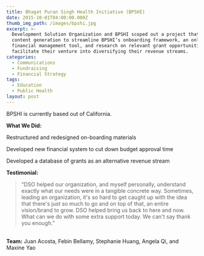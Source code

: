 ```yaml
---
title: Bhagat Puran Singh Health Initiative (BPSHI)
date: 2015-10-01T04:00:00.000Z
thumb_img_path: /images/bpshi.jpg
excerpt: >-
  Development Solution Organization and BPSHI scoped out a project that yielded
  content generation to streamline BPSHI’s onboarding framework, an online
  financial management tool, and research on relevant grant opportunities to
  facilitate their venture into diversifying their revenue streams.
categories:
  - Communications
  - Fundraising
  - Financial Strategy
tags:
  - Education
  - Public Health
layout: post
---
```

BPSHI is currently based out of California.

**What We Did:**

Restructured and redesigned on-boarding materials

Developed new financial system to cut down budget approval time

Developed a database of grants as an alternative revenue stream

**Testimonial:**

> “DSO helped our organization, and myself personally, understand exactly what our needs were in a tangible concrete way. Sometimes, leading an organization, it's so hard to get caught up with the idea that there's just so much to go and on top of that, an entire vision/brand to grow. DSO helped bring us back to here and now. What can we do with some extra support today. We can't say thank you enough.”

\
**Team:** Juan Acosta, Febin Bellamy, Stephanie Huang, Angela Qi, and Maxine Yao